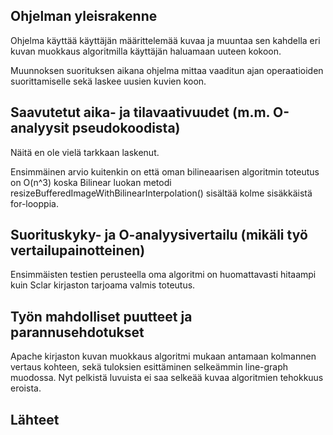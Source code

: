 ## Ohjelman yleisrakenne

Ohjelma käyttää käyttäjän määrittelemää kuvaa ja muuntaa sen kahdella eri kuvan muokkaus algoritmilla käyttäjän haluamaan uuteen kokoon. 

Muunnoksen suorituksen aikana ohjelma mittaa vaaditun ajan operaatioiden suorittamiselle sekä laskee uusien kuvien koon.

## Saavutetut aika- ja tilavaativuudet (m.m. O-analyysit pseudokoodista)

Näitä en ole vielä tarkkaan laskenut.

Ensimmäinen arvio kuitenkin on että oman bilineaarisen algoritmin toteutus on O(n^3) koska Bilinear luokan metodi resizeBufferedImageWithBilinearInterpolation() sisältää kolme sisäkkäistä for-looppia.

## Suorituskyky- ja O-analyysivertailu (mikäli työ vertailupainotteinen)

Ensimmäisten testien perusteella oma algoritmi on huomattavasti hitaampi kuin Sclar kirjaston tarjoama valmis toteutus.

## Työn mahdolliset puutteet ja parannusehdotukset

Apache kirjaston kuvan muokkaus algoritmi mukaan antamaan kolmannen vertaus kohteen, sekä tuloksien esittäminen selkeämmin line-graph muodossa. Nyt pelkistä luvuista ei saa selkeää kuvaa algoritmien tehokkuus eroista.

## Lähteet